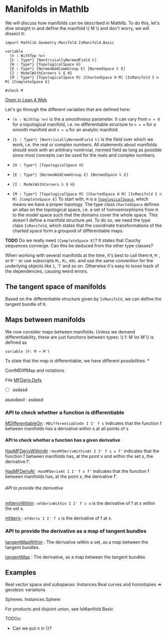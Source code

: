 # Manifolds in Mathlb

We will discuss how manifolds can be described in Mathlib. To do this, let's dive straight in and define the manifold \\( M \\) and don't worry, we will dissect it:

```
import Mathlib.Geometry.Manifold.IsManifold.Basic

variable
  (n : WithTop ℕ∞)
  {𝕜 : Type*} [NontriviallyNormedField 𝕜]
  {H : Type*} [TopologicalSpace H]
  {E : Type*} [NormedAddCommGroup E] [NormedSpace 𝕜 E]
  {I : ModelWithCorners 𝕜 E H}
  {M : Type*} [TopologicalSpace M] [ChartedSpace H M] [IsManifold I n M] [CompleteSpace E]

#check M
```
[Open in Lean 4 Web](https://live.lean-lang.org/#codez=JYWwDg9gTgLgBAWQIYwBYBtgCMB0BxAUwhAJigE8dkA7YAMwnQBMcBJAZxvsZYCEl2wAMYAoEQDckUYEizoCIuHAAU1OAC44AdWBoAKhDBxAqISA8IgCUiuAG9ArBuAdXY1w95MAQBUAXzgBtAHIQ1GTA4jLo6OQBUCRMAGLABMxwDgC6VtYAEk4ubl6+BpDoEADmwkjoAMpgSEIEcBlpStYAotmuHt7+0DEAgkxMAMLEIHhQEACuRs0pvlExVTV1DnDT6axOCBBMiTpoQ1DUBFDsyY6tGZ7pCG25nQWMJWWV1bWIMz4DqFIwBEwLr1kEO8OFwGEl1mogb4huB5D9/nVViIAMRCVAEIQAa0QIiAA)

Let's go through the different variables that are defined here:
* `(n : WithTop ℕ∞)`
is the a smoothness parameter. It can vary from `n = 0` for a topological manifold, i.e. no differentiable structure to `n = ∞` for a smooth manifold and `n = ω` for an analytic manifold.

* `{𝕜 : Type*} [NontriviallyNormedField 𝕜]`
is the field over which we work, i.e. the real or complex numbers. All statements about manifolds should work with an arbitrary nontrivial, normed field as long as possible since most concepts can be used for the reals and complex numbers.

* `{H : Type*} [TopologicalSpace H]`

* `{E : Type*} [NormedAddCommGroup E] [NormedSpace 𝕜 E]`

* `{I : ModelWithCorners 𝕜 E H}`

* `{M : Type*} [TopologicalSpace M] [ChartedSpace H M] [IsManifold I n M] [CompleteSpace E]`
To start with, `M` is a [`TopologicalSpace`](https://leanprover-community.github.io/mathlib4_docs/Mathlib/Topology/Defs/Basic.html#TopologicalSpace), which means we have a proper topology.
The type class `ChartedSpace` defines an atlas on the topological space, i.e. a set of homoemorphisms from `M` to the model space such that the domains cover the whole space. This doesn't define a manifold structure yet. To do so, we need the type class `IsManifold`, which states that the coordinate transformations of the charted space form a groupoid of differentiable maps.



**TODO** Do we really need `[CompleteSpace E]`? It states that Cauchy sequences converge. Can this be deduced from the other type classes?


When working with several manifolds at the time, it's best to call them `M`, `M'`, or `M''` or use subscripts `M₁`, `M₂`, etc. and use the same convention for the underlying objects like `I`, `I' and so on. Otherwise it's easy to loose track of the dependencies, causing weird errors.

## The tangent space of manifolds

Based on the differentiable structure given by `IsManifold`, we can define the tangent bundle of `M`.

## Maps between manifolds

We now consider maps between manifolds. Unless we demand differentiability, these are just functions between types: \\( f: M \to M'\\) is defined as
```
variable (F: M → M')
```

To state that the map is differentiable, we have different possibilities:
*

ContMDiffMap and notations


File [MFDeriv.Defs](https://leanprover-community.github.io/mathlib4_docs/Mathlib/Geometry/Manifold/MFDeriv/Defs.html#HasMFDerivAt)

- [ ] asdasd

asasdasd
: asdasd

### API to check whether a function is differentiable

[MDifferentiableOn](https://leanprover-community.github.io/mathlib4_docs/Mathlib/Geometry/Manifold/MFDeriv/Defs.html#MDifferentiableOn)
: `MDifferentiableOn I I' f s` indicates that the function f between manifolds has a derivative within s at all points of s

#### API to check whether a function has a given derivative

[HasMFDerivWithinAt](https://leanprover-community.github.io/mathlib4_docs/Mathlib/Geometry/Manifold/MFDeriv/Defs.html#HasMFDerivWithinAt)
: `HasMFDerivWithinAt I I' f s x f'` indicates that the function f between manifolds has, at the point x and within the set s, the derivative f'.

[HasMFDerivAt](https://leanprover-community.github.io/mathlib4_docs/Mathlib/Geometry/Manifold/MFDeriv/Defs.html#HasMFDerivAt)
: `HasMFDerivAt I I' f x f'` indicates that the function f between manifolds has, at the point x, the derivative f'.


###### API to provide the derivative

[mfderivWithin](https://leanprover-community.github.io/mathlib4_docs/Mathlib/Geometry/Manifold/MFDeriv/Defs.html#mfderivWithin)
: `mfderivWithin I I' f s x` is the derivative of f at x within the set s.

[mfderiv](https://leanprover-community.github.io/mathlib4_docs/Mathlib/Geometry/Manifold/MFDeriv/Defs.html#mfderiv)
:  `mfderiv I I' f x` is the derivative of f at x.


### API to provide the derivative as a map of tangent bundles

[tangentMapWithin](https://leanprover-community.github.io/mathlib4_docs/Mathlib/Geometry/Manifold/MFDeriv/Defs.html#tangentMapWithin)
: The derivative within a set, as a map between the tangent bundles.

[tangentMap](https://leanprover-community.github.io/mathlib4_docs/Mathlib/Geometry/Manifold/MFDeriv/Defs.html#tangentMap)
: The derivative, as a map between the tangent bundles




## Examples

Real vector space and subspaces: Instances.Real
curves and homotopies => geodesic variations

Spheres. Instances.Sphere


For products and disjoint union, see IsManifold.Basic

TODOs:
* Can we put n in {}?

